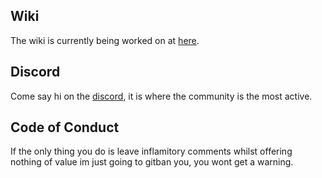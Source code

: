 
## Wiki
The wiki is currently being worked on at [here](https://azurepeak.miraheze.org/wiki/Main_Page).

## Discord
Come say hi on the [discord](https://discord.gg/4kTjVMCRTU), it is where the community is the most active.

## Code of Conduct
If the only thing you do is leave inflamitory comments whilst offering nothing of value im just going to gitban you, you wont get a warning. 
